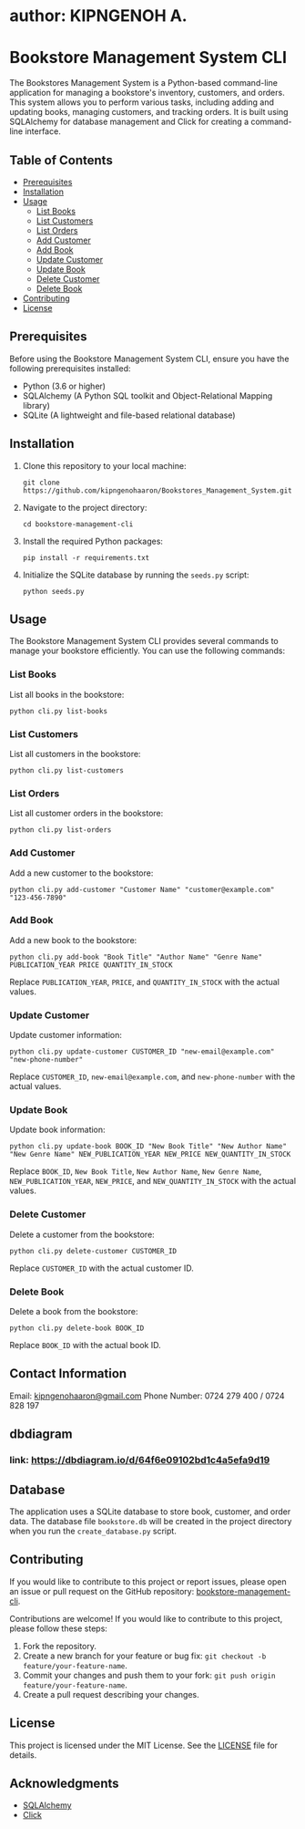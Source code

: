 # author: KIPNGENOH A.

# Bookstore Management System CLI

The Bookstores Management System is a Python-based command-line application for managing a bookstore's inventory, customers, and orders. This system allows you to perform various tasks, including adding and updating books, managing customers, and tracking orders. It is built using SQLAlchemy for database management and Click for creating a command-line interface.

## Table of Contents

- [Prerequisites](#prerequisites)
- [Installation](#installation)
- [Usage](#usage)
  - [List Books](#list-books)
  - [List Customers](#list-customers)
  - [List Orders](#list-orders)
  - [Add Customer](#add-customer)
  - [Add Book](#add-book)
  - [Update Customer](#update-customer)
  - [Update Book](#update-book)
  - [Delete Customer](#delete-customer)
  - [Delete Book](#delete-book)
- [Contributing](#contributing)
- [License](#license)

## Prerequisites

Before using the Bookstore Management System CLI, ensure you have the following prerequisites installed:

- Python (3.6 or higher)
- SQLAlchemy (A Python SQL toolkit and Object-Relational Mapping library)
- SQLite (A lightweight and file-based relational database)

## Installation

1. Clone this repository to your local machine:

   ```shell
   git clone https://github.com/kipngenohaaron/Bookstores_Management_System.git
   ```

2. Navigate to the project directory:

   ```shell
   cd bookstore-management-cli
   ```

3. Install the required Python packages:

   ```shell
   pip install -r requirements.txt
   ```

4. Initialize the SQLite database by running the `seeds.py` script:

   ```shell
   python seeds.py
   ```

## Usage

The Bookstore Management System CLI provides several commands to manage your bookstore efficiently. You can use the following commands:

### List Books

List all books in the bookstore:

```shell
python cli.py list-books
```

### List Customers

List all customers in the bookstore:

```shell
python cli.py list-customers
```

### List Orders

List all customer orders in the bookstore:

```shell
python cli.py list-orders
```


### Add Customer

Add a new customer to the bookstore:

```shell
python cli.py add-customer "Customer Name" "customer@example.com" "123-456-7890"
```

### Add Book

Add a new book to the bookstore:

```shell
python cli.py add-book "Book Title" "Author Name" "Genre Name" PUBLICATION_YEAR PRICE QUANTITY_IN_STOCK
```

Replace `PUBLICATION_YEAR`, `PRICE`, and `QUANTITY_IN_STOCK` with the actual values.

### Update Customer

Update customer information:

```shell
python cli.py update-customer CUSTOMER_ID "new-email@example.com" "new-phone-number"
```

Replace `CUSTOMER_ID`, `new-email@example.com`, and `new-phone-number` with the actual values.

### Update Book

Update book information:

```shell
python cli.py update-book BOOK_ID "New Book Title" "New Author Name" "New Genre Name" NEW_PUBLICATION_YEAR NEW_PRICE NEW_QUANTITY_IN_STOCK
```

Replace `BOOK_ID`, `New Book Title`, `New Author Name`, `New Genre Name`, `NEW_PUBLICATION_YEAR`, `NEW_PRICE`, and `NEW_QUANTITY_IN_STOCK` with the actual values.

### Delete Customer

Delete a customer from the bookstore:

```shell
python cli.py delete-customer CUSTOMER_ID
```

Replace `CUSTOMER_ID` with the actual customer ID.

### Delete Book

Delete a book from the bookstore:

```shell
python cli.py delete-book BOOK_ID
```

Replace `BOOK_ID` with the actual book ID.

## Contact Information
Email: kipngenohaaron@gmail.com
Phone Number: 0724 279 400 / 0724 828 197

## dbdiagram
### link: https://dbdiagram.io/d/64f6e09102bd1c4a5efa9d19

## Database

The application uses a SQLite database to store book, customer, and order data. The database file `bookstore.db` will be created in the project directory when you run the `create_database.py` script.


## Contributing

If you would like to contribute to this project or report issues, please open an issue or pull request on the GitHub repository: [bookstore-management-cli](hhttps://github.com/kipngenohaaron/Bookstores_Management_System.git).

Contributions are welcome! If you would like to contribute to this project, please follow these steps:

1. Fork the repository.
2. Create a new branch for your feature or bug fix: `git checkout -b feature/your-feature-name`.
3. Commit your changes and push them to your fork: `git push origin feature/your-feature-name`.
4. Create a pull request describing your changes.

## License

This project is licensed under the MIT License. See the [LICENSE](LICENSE) file for details.

## Acknowledgments

- [SQLAlchemy](https://www.sqlalchemy.org/)
- [Click](https://click.palletsprojects.com/en/7.x/)


